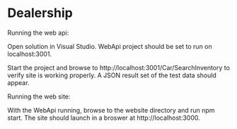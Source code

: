# Dealership

Running the web api:

Open solution in Visual Studio. WebApi project should be set to run on localhost:3001. 

Start the project and browse to http://localhost:3001/Car/SearchInventory to verify site is working properly. A JSON result set of the test data should appear.


Running the web site:

With the WebApi running, browse to the website directory and run npm start. The site should launch in a broswer at http://localhost:3000.
